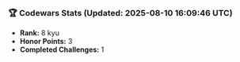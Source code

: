 ### 🏆 Codewars Stats (Updated: 2025-08-10 16:09:46 UTC)

- **Rank:** 8 kyu
- **Honor Points:** 3
- **Completed Challenges:** 1
